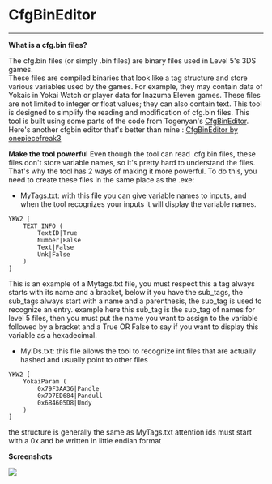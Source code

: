 # CfgBinEditor
___________________________________________________________________________

**What is a cfg.bin files?**

The cfg.bin files (or simply .bin files) are binary files used in Level 5's 3DS games.  
These files are compiled binaries that look like a tag structure and store various variables used by the games. For example, they may contain data of Yokais in Yokai Watch or player data for Inazuma Eleven games. These files are not limited to integer or float values; they can also contain text. This tool is designed to simplify the reading and modification of cfg.bin files.
This tool is built using some parts of the code from Togenyan's [CfgBinEditor](https://github.com/togenyan/CfgBinEditor).
Here's another cfgbin editor that's better than mine : [CfgBinEditor by onepiecefreak3](https://github.com/onepiecefreak3/CfgBinEditor/releases/latest)

**Make the tool powerful**
Even though the tool can read .cfg.bin files, these files don't store variable names, so it's pretty hard to understand the files.  
That's why the tool has 2 ways of making it more powerful. To do this, you need to create these files in the same place as the .exe:
- MyTags.txt: with this file you can give variable names to inputs, and when the tool recognizes your inputs it will display the variable names.
```
YKW2 [
	TEXT_INFO (
		TextID|True
		Number|False
		Text|False
		Unk|False
	)
]
```
This is an example of a Mytags.txt file, you must respect this a tag always starts with its name and a bracket, below it you have the sub_tags, the sub_tags always start with a name and a parenthesis, the sub_tag is used to recognize an entry. example here this sub_tag is the sub_tag of names for level 5 files, then you must put the name you want to assign to the variable followed by a bracket and a True OR False to say if you want to display this variable as a hexadecimal.
- MyIDs.txt: this file allows the tool to recognize int files that are actually hashed and usually point to other files
```
YKW2 [
	YokaiParam (
		0x79F3AA36|Pandle 
		0x7D7ED684|Pandull
		0x6B4605D8|Undy
	)
]
```
the structure is generally the same as MyTags.txt attention ids must start with a 0x and be written in little endian format

**Screenshots**

![](https://i.imgur.com/A7u2Vhf.png)
